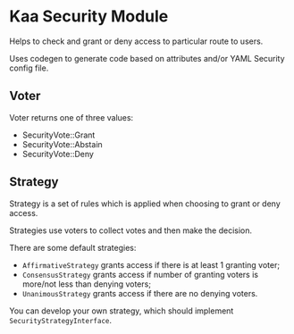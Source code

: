 # Kaa Security Module

Helps to check and grant or deny access to particular route to users.

Uses codegen to generate code based on attributes and/or YAML Security config file.

## Voter

Voter returns one of three values:

- SecurityVote::Grant
- SecurityVote::Abstain
- SecurityVote::Deny

## Strategy

Strategy is a set of rules which is applied when choosing to grant or deny access.

Strategies use voters to collect votes and then make the decision.

There are some default strategies:

- ```AffirmativeStrategy``` grants access if there is at least 1 granting voter;
- ```ConsensusStrategy``` grants access if number of granting voters is more/not less than denying voters;
- ```UnanimousStrategy``` grants access if there are no denying voters.

You can develop your own strategy, which should implement ```SecurityStrategyInterface```.